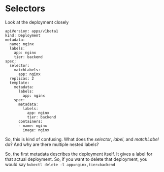 # Selectors

Look at the deployment closely

```
apiVersion: apps/v1beta1
kind: Deployment
metadata:
  name: nginx
  labels:
    app: nginx
    tier: backend
spec:
  selector:
    matchLabels:
      app: nginx
  replicas: 2
  template:
    metadata:
      labels:
        app: nginx
    spec:
      metadata:
        labels:
          app: nginx
          tier: backend
      containers:
      - name: nginx
        image: nginx
 ```
 
So, this is kind of confusing. What does the *selector*, *label*, and *matchLabel* do? And why are there multiple nested labels?

So, the first metadata describes the deployment itself. It gives a label for that actual deployment. So, if you want to delete that deployment, you would say `kubectl delete -l app=nginx,tier=backend`


